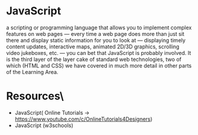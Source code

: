# JavaScript

a scripting or programming language that allows you to implement complex features on
web pages — every time a web page does more than just sit there and display static information for you to look at — displaying
timely content updates, interactive maps, animated 2D/3D graphics, scrolling video jukeboxes, etc. — you can bet that JavaScript 
is probably involved. It is the third layer of the layer cake of standard 
web technologies, two of which (HTML and CSS) we have covered in much more detail in other parts of the Learning Area.

# Resources\

* JavaScript( Online Tutorials -> https://www.youtube.com/c/OnlineTutorials4Designers)
* JavaScript (w3schools)

